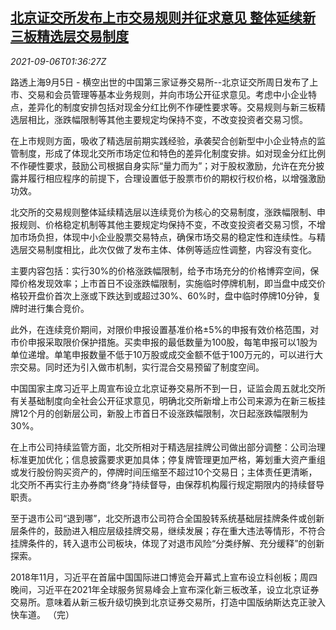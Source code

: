 <!--1630893662000-->
[北京证交所发布上市交易规则并征求意见 整体延续新三板精选层交易制度](https://cn.reuters.com/article/beijing-exchange-rules-0905-sun-idCNKBS2G202R)
------

<div><i>2021-09-06T01:36:27Z</i></div><p>路透上海9月5日 - 横空出世的中国第三家证券交易所--北京证交所周日发布了上市、交易和会员管理等基本业务规则，并向市场公开征求意见。考虑中小企业特点，差异化的制度安排包括对现金分红比例不作硬性要求等。交易规则与新三板精选层相比，涨跌幅限制等其他主要规定均保持不变，不改变投资者交易习惯。</p><p>在上市规则方面，吸收了精选层前期实践经验，承袭契合创新型中小企业特点的监管制度，形成了体现北交所市场定位和特色的差异化制度安排。如对现金分红比例不作硬性要求，鼓励公司根据自身实际“量力而为”；对于股权激励，允许在充分披露并履行相应程序的前提下，合理设置低于股票市价的期权行权价格，以增强激励功效。</p><p>北交所的交易规则整体延续精选层以连续竞价为核心的交易制度，涨跌幅限制、申报规则、价格稳定机制等其他主要规定均保持不变，不改变投资者交易习惯，不增加市场负担，体现中小企业股票交易特点，确保市场交易的稳定性和连续性。与精选层交易制度相比，此次仅做了发布主体、体例等适应性调整，内容没有变化。</p><p>主要内容包括：实行30%的价格涨跌幅限制，给予市场充分的价格博弈空间，保障价格发现效率；上市首日不设涨跌幅限制，实施临时停牌机制，即当盘中成交价格较开盘价首次上涨或下跌达到或超过30%、60%时，盘中临时停牌10分钟，复牌时进行集合竞价。</p><p>此外，在连续竞价期间，对限价申报设置基准价格±5%的申报有效价格范围，对市价申报采取限价保护措施。买卖申报的最低数量为100股，每笔申报可以1股为单位递增。单笔申报数量不低于10万股或成交金额不低于100万元的，可以进行大宗交易。同时还为引入做市机制，实行混合交易预留了制度空间。</p><p>中国国家主席习近平上周宣布设立北京证券交易所不到一日，证监会周五就北交所有关基础制度向全社会公开征求意见，明确北交所新增上市公司来源为在新三板挂牌12个月的创新层公司，新股上市首日不设涨跌幅限制，次日起涨跌幅限制为30%。</p><p>在上市公司持续监管方面，北交所相对于精选层挂牌公司做出部分调整：公司治理标准更加优化；信息披露要求更加具体；停复牌管理更加严格，筹划重大资产重组或发行股份购买资产的，停牌时间压缩至不超过10个交易日；主体责任更清晰，北交所不再实行主办券商“终身”持续督导，由保荐机构履行规定期限内的持续督导职责。</p><p>至于退市公司“退到哪”，北交所退市公司符合全国股转系统基础层挂牌条件或创新层条件的，鼓励进入相应层级挂牌交易，继续发展；存在重大违法等情形，不符合挂牌条件的，转入退市公司板块，体现了对退市风险“分类纾解、充分缓释”的创新探索。</p><p>2018年11月，习近平在首届中国国际进口博览会开幕式上宣布设立科创板；周四晚间，习近平在2021年全球服务贸易峰会上宣布深化新三板改革，设立北京证券交易所。意味着从新三板升级切换到北京证券交易所，打造中国版纳斯达克正驶入快车道。 （完）</p>
